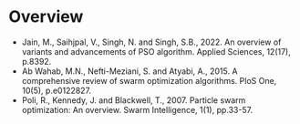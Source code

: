 # Overview

* Jain, M., Saihjpal, V., Singh, N. and Singh, S.B., 2022.
  An overview of variants and advancements of PSO algorithm.
  Applied Sciences, 12(17), p.8392.
* Ab Wahab, M.N., Nefti-Meziani, S. and Atyabi, A., 2015.
  A comprehensive review of swarm optimization algorithms.
  PloS One, 10(5), p.e0122827.
* Poli, R., Kennedy, J. and Blackwell, T., 2007.
  Particle swarm optimization: An overview.
  Swarm Intelligence, 1(1), pp.33-57.
